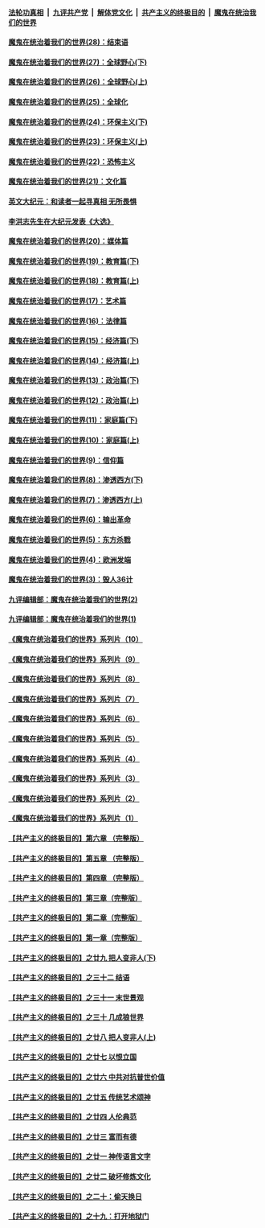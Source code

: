 ####  [法轮功真相](../../../../basic/blob/master/README.md?t=04191632) &nbsp;|&nbsp; [九评共产党](../../../../9ping.md/blob/master/README.md?t=04191632) &nbsp;|&nbsp; [解体党文化](../../../../jtdwh.md/blob/master/README.md?t=04191632)  &nbsp;|&nbsp; [共产主义的终极目的](../../../../gczydzjmd.md/blob/master/README.md?t=04191632) &nbsp;|&nbsp; [魔鬼在统治我们的世界](../../../../mgztzwmdsj.md/blob/master/README.md?t=04191632) 

#### [魔鬼在统治着我们的世界(28)：结束语](../pages/nsc422/n10936246.md?t=04191632) 

#### [魔鬼在统治着我们的世界(27)：全球野心(下)](../pages/nsc422/n10928319.md?t=04191632) 

#### [魔鬼在统治着我们的世界(26)：全球野心(上)](../pages/nsc422/n10900318.md?t=04191632) 

#### [魔鬼在统治着我们的世界(25)：全球化](../pages/nsc422/n10788205.md?t=04191632) 

#### [魔鬼在统治着我们的世界(24)：环保主义(下)](../pages/nsc422/n10695307.md?t=04191632) 

#### [魔鬼在统治着我们的世界(23)：环保主义(上)](../pages/nsc422/n10688613.md?t=04191632) 

#### [魔鬼在统治着我们的世界(22)：恐怖主义](../pages/nsc422/n10614727.md?t=04191632) 

#### [魔鬼在统治着我们的世界(21)：文化篇](../pages/nsc422/n10597706.md?t=04191632) 

#### [英文大纪元：和读者一起寻真相 无所畏惧](../pages/nsc422/n12542027.md?t=04191632) 

#### [李洪志先生在大纪元发表《大选》](../pages/nsc422/n12534746.md?t=04191632) 

#### [魔鬼在统治着我们的世界(20)：媒体篇](../pages/nsc422/n10586579.md?t=04191632) 

#### [魔鬼在统治着我们的世界(19)：教育篇(下)](../pages/nsc422/n10564808.md?t=04191632) 

#### [魔鬼在统治着我们的世界(18)：教育篇(上)](../pages/nsc422/n10526970.md?t=04191632) 

#### [魔鬼在统治着我们的世界(17)：艺术篇](../pages/nsc422/n10499093.md?t=04191632) 

#### [魔鬼在统治着我们的世界(16)：法律篇](../pages/nsc422/n10485969.md?t=04191632) 

#### [魔鬼在统治着我们的世界(15)：经济篇(下)](../pages/nsc422/n10469975.md?t=04191632) 

#### [魔鬼在统治着我们的世界(14)：经济篇(上)](../pages/nsc422/n10457370.md?t=04191632) 

#### [魔鬼在统治着我们的世界(13)：政治篇(下)](../pages/nsc422/n10448270.md?t=04191632) 

#### [魔鬼在统治着我们的世界(12)：政治篇(上)](../pages/nsc422/n10444576.md?t=04191632) 

#### [魔鬼在统治着我们的世界(11)：家庭篇(下)](../pages/nsc422/n10440961.md?t=04191632) 

#### [魔鬼在统治着我们的世界(10)：家庭篇(上)](../pages/nsc422/n10435448.md?t=04191632) 

#### [魔鬼在统治着我们的世界(9)：信仰篇](../pages/nsc422/n10432159.md?t=04191632) 

#### [魔鬼在统治着我们的世界(8)：渗透西方(下)](../pages/nsc422/n10429603.md?t=04191632) 

#### [魔鬼在统治着我们的世界(7)：渗透西方(上)](../pages/nsc422/n10426013.md?t=04191632) 

#### [魔鬼在统治着我们的世界(6)：输出革命](../pages/nsc422/n10421536.md?t=04191632) 

#### [魔鬼在统治着我们的世界(5)：东方杀戮](../pages/nsc422/n10417707.md?t=04191632) 

#### [魔鬼在统治着我们的世界(4)：欧洲发端](../pages/nsc422/n10414890.md?t=04191632) 

#### [魔鬼在统治着我们的世界(3)：毁人36计](../pages/nsc422/n10411583.md?t=04191632) 

#### [九评编辑部：魔鬼在统治着我们的世界(2)](../pages/nsc422/n10410036.md?t=04191632) 

#### [九评编辑部：魔鬼在统治着我们的世界(1)](../pages/nsc422/n10406825.md?t=04191632) 

#### [《魔鬼在统治着我们的世界》系列片（10）](../pages/nsc422/n12292670.md?t=04191632) 

#### [《魔鬼在统治着我们的世界》系列片（9）](../pages/nsc422/n12290859.md?t=04191632) 

#### [《魔鬼在统治着我们的世界》系列片（8）](../pages/nsc422/n12287445.md?t=04191632) 

#### [《魔鬼在统治着我们的世界》系列片（7）](../pages/nsc422/n12283425.md?t=04191632) 

#### [《魔鬼在统治着我们的世界》系列片（6）](../pages/nsc422/n12282314.md?t=04191632) 

#### [《魔鬼在统治着我们的世界》系列片（5）](../pages/nsc422/n12281419.md?t=04191632) 

#### [《魔鬼在统治着我们的世界》系列片（4）](../pages/nsc422/n12274024.md?t=04191632) 

#### [《魔鬼在统治着我们的世界》系列片（3）](../pages/nsc422/n12271322.md?t=04191632) 

#### [《魔鬼在统治着我们的世界》系列片（2）](../pages/nsc422/n12269049.md?t=04191632) 

#### [《魔鬼在统治着我们的世界》系列片（1）](../pages/nsc422/n12267575.md?t=04191632) 

#### [【共产主义的终极目的】第六章 （完整版）](../pages/nsc422/n11428913.md?t=04191632) 

#### [【共产主义的终极目的】第五章 （完整版）](../pages/nsc422/n11428912.md?t=04191632) 

#### [【共产主义的终极目的】第四章 （完整版）](../pages/nsc422/n11428907.md?t=04191632) 

#### [【共产主义的终极目的】第三章（完整版）](../pages/nsc422/n11428848.md?t=04191632) 

#### [【共产主义的终极目的】第二章（完整版）](../pages/nsc422/n11428831.md?t=04191632) 

#### [【共产主义的终极目的】第一章（完整版）](../pages/nsc422/n11417651.md?t=04191632) 

#### [【共产主义的终极目的】之廿九 把人变非人(下)](../pages/nsc422/n11344140.md?t=04191632) 

#### [【共产主义的终极目的】之三十二 结语](../pages/nsc422/n11360535.md?t=04191632) 

#### [【共产主义的终极目的】之三十一 末世景观](../pages/nsc422/n11351129.md?t=04191632) 

#### [【共产主义的终极目的】之三十 几成狼世界](../pages/nsc422/n11348280.md?t=04191632) 

#### [【共产主义的终极目的】之廿八 把人变非人(上)](../pages/nsc422/n11340492.md?t=04191632) 

#### [【共产主义的终极目的】之廿七 以恨立国](../pages/nsc422/n11336944.md?t=04191632) 

#### [【共产主义的终极目的】之廿六 中共对抗普世价值](../pages/nsc422/n11324785.md?t=04191632) 

#### [【共产主义的终极目的】之廿五 传统艺术颂神](../pages/nsc422/n11296396.md?t=04191632) 

#### [【共产主义的终极目的】之廿四 人伦典范](../pages/nsc422/n11296397.md?t=04191632) 

#### [【共产主义的终极目的】之廿三 富而有德](../pages/nsc422/n11283598.md?t=04191632) 

#### [【共产主义的终极目的】之廿一 神传语言文字](../pages/nsc422/n11263265.md?t=04191632) 

#### [【共产主义的终极目的】之廿二 破坏修炼文化](../pages/nsc422/n11245728.md?t=04191632) 

#### [【共产主义的终极目的】之二十：偷天换日](../pages/nsc422/n11238846.md?t=04191632) 

#### [【共产主义的终极目的】之十九：打开地狱门](../pages/nsc422/n11206376.md?t=04191632) 


